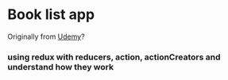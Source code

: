 # Book list app

Originally from [Udemy](https://www.udemy.com/react-redux/)?

### using redux with reducers, action, actionCreators and understand how they work

